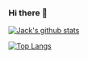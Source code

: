 ### Hi there 👋

[![Jack's github stats](https://github-readme-stats.vercel.app/api?username=jackdelahunt&count_private=true&show_icons=true&theme=radical)](https://github.com/jackdelahunt/github-readme-stats)

[![Top Langs](https://github-readme-stats.vercel.app/api/top-langs/?username=jackdelahunt&langs_count=10&count_private=true)](https://github.com/jackdelahunt/github-readme-stats)

